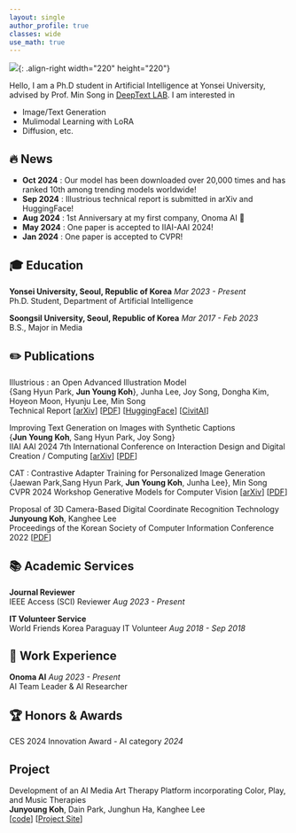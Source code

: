 ```yaml
---
layout: single
author_profile: true
classes: wide
use_math: true
---
```


![]({{site.url}}/assets/images/cv-photo.png){: .align-right width="220" height="220"}

Hello, I am a Ph.D student in Artificial Intelligence at Yonsei University, advised by Prof. Min Song in [DeepText LAB](https://deeptext.yonsei.ac.kr/home). I am interested in

- Image/Text Generation
- Mulimodal Learning with LoRA
- Diffusion, etc.

## 🔥 News
<ul style="list-style-type: square;">
  <li><strong>Oct 2024</strong> : Our model has been downloaded over 20,000 times and has ranked 10th among trending models worldwide! </li>
  <li><strong>Sep 2024</strong> : Illustrious technical report is submitted in arXiv and HuggingFace! </li>
  <li><strong>Aug 2024</strong> : 1st Anniversary at my first company, Onoma AI 🎉 </li>
  <li><strong>May 2024</strong> : One paper is accepted to IIAI-AAI 2024!</li>
  <li><strong>Jan 2024</strong> : One paper is accepted to CVPR!</li>
</ul>

## 🎓 Education

**Yonsei University, Seoul, Republic of Korea** *Mar 2023 - Present*  
Ph.D. Student, Department of Artificial Intelligence  

**Soongsil University, Seoul, Republic of Korea** *Mar 2017 - Feb 2023*  
B.S., Major in Media

## ✏️ Publications  

Illustrious : an Open Advanced Illustration Model <br>
{Sang Hyun Park, **Jun Young Koh**}, Junha Lee, Joy Song, Dongha Kim, Hoyeon Moon, Hyunju Lee, Min Song <br>
Technical Report [[arXiv](https://arxiv.org/abs/2409.19946)] [[PDF](https://arxiv.org/pdf/2409.19946)] [[HuggingFace](https://huggingface.co/OnomaAIResearch/Illustrious-xl-early-release-v0)] [[CivitAI](https://civitai.com/models/795765/illustrious-xl)]

Improving Text Generation on Images with Synthetic Captions <br>
{**Jun Young Koh**, Sang Hyun Park, Joy Song} <br>
IIAI AAI 2024 7th International Conference on Interaction Design and Digital Creation / Computing [[arXiv](https://arxiv.org/abs/2406.00505)] [[PDF](https://arxiv.org/abs/2406.00505.pdf)]

CAT : Contrastive Adapter Training for Personalized Image Generation <br>
{Jaewan Park,Sang Hyun Park, **Jun Young Koh**, Junha Lee}, Min Song <br>
CVPR 2024 Workshop Generative Models for Computer Vision [[arXiv](https://arxiv.org/abs/2404.07554)] [[PDF](https://arxiv.org/pdf/2404.07554.pdf)]

Proposal of 3D Camera-Based Digital Coordinate Recognition Technology <br>
**Junyoung Koh**, Kanghee Lee  
Proceedings of the Korean Society of Computer Information Conference 2022 [[PDF](https://koreascience.kr/article/CFKO202232249429413.pdf)]

## 📚 Academic Services

**Journal Reviewer**<br> 
IEEE Access (SCI) Reviewer *Aug 2023 - Present*

**IT Volunteer Service**<br> 
World Friends Korea Paraguay IT Volunteer *Aug 2018 - Sep 2018*

## 🏢 Work Experience
**Onoma AI** *Aug 2023 - Present* <br>
AI Team Leader & AI Researcher

## 🏆 Honors & Awards
CES 2024 Innovation Award - AI category *2024* <br>

## Project
Development of an AI Media Art Therapy Platform incorporating Color, Play, and Music Therapies <br>
**Junyoung Koh**, Dain Park, Junghun Ha, Kanghee Lee  
[[code](https://github.com/FW2022)] [[Project Site](https://space4-u-client.vercel.app/space)]
